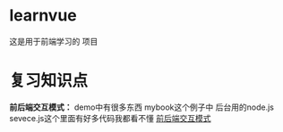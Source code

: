 # learnvue
这是用于前端学习的 项目

# 复习知识点
**前后端交互模式：** demo中有很多东西 mybook这个例子中 后台用的node.js sevece.js这个里面有好多代码我都看不懂 [前后端交互模式](https://github.com/minliangxiao/learnvue/tree/master/templates/%E5%89%8D%E5%90%8E%E7%AB%AF%E7%9A%84%E4%BA%A4%E4%BA%92%E6%A8%A1%E5%BC%8F)
